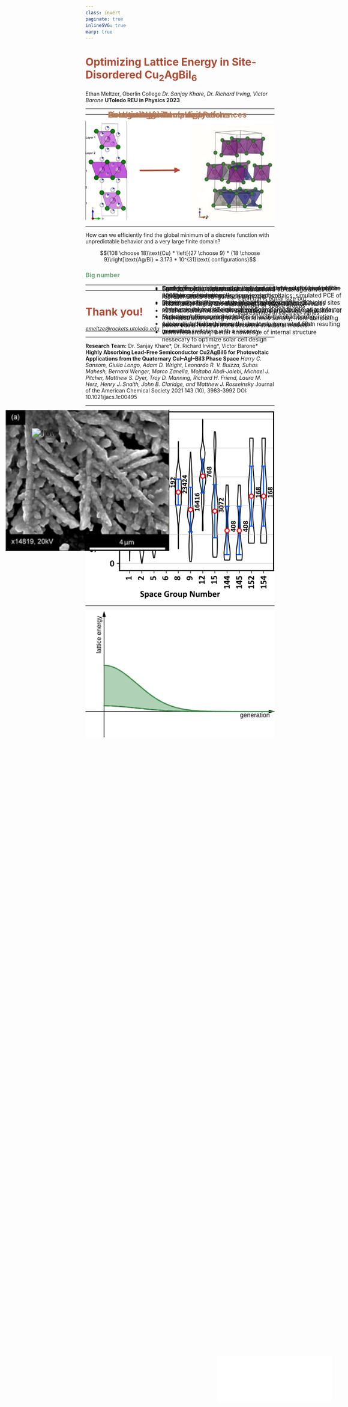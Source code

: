 ```yaml
---
class: invert
paginate: true
inlineSVG: true
marp: true
---
```

<style>
  :root{
    --color-fg-default: #B0DFB4;
    --color-canvas-default: #0F1711;
  }

  h1{
    color: #AF4B34;
  }

  h2{
    color: #B27A59;
    align: "center";
  }

  h3{
    color: #6DA67B
  }

  img{
    display: block;
  }

  footer{
    color: #83A686;
  }
  
</style>

<style scoped>
  img[alt="utoledo"] {
    position: absolute;
    bottom: 5%;
    right: 5%;
    scale: 85%
  }
  img[alt="nsf"]{
    position: absolute;
    bottom: -73.9%;
    right: -13%;
    scale: 10%;
  }
</style>

# Optimizing Lattice Energy in Site-Disordered $\text{Cu}_2\text{AgBiI}_6$

Ethan Meltzer, Oberlin College
*Dr. Sanjay Khare, Dr. Richard Irving, Victor Barone*
**UToledo REU in Physics 2023**

![nsf](./NSF_Official_logo_High_Res_1200ppi.png)
![utoledo](./UToledo_HORZ_Logo_Reverse.png)

---
<style scoped> 
  img[alt="SEM"]{
    position: absolute;
    left: 8%;
    top: 30%;
    scale: 140%
  }

  h2{
    position: absolute;
    top: 10%;
    left: 40%
  }

  ul{
    position: absolute;
    width: 50%;
    right: 5%;
    top: 20%
  }
</style>

## Background

- Lead-free semiconductor synthesized at University of Liverpool in 2021 has promising applications in photovoltaics: simulated PCE of 30.2%, near-onset absorption coeff. of $1.0 \times 10^5\text{ cm}^{-1}$
- Initial research focused on synthesis and properties, simulations of internal structure using VASP performed serially, more computing power could result in more accurate structural models.
- Worth researching: better knowledge of internal structure nessecary to optimize solar cell design

![SEM](Cu2AgBiI6_SEM.png)

<!-- footer: "*Harry C. Sansom et al.\nJournal of the American Chemical Society 2021 143 (10), 3983-3992 DOI: 10.1021/jacs.1c00495" -->

---

![bg 80%](./Cu2AgBiI6_slide.png)


---
<style scoped>
  h2{
    position: absolute;
    left: 30%;
    top: 10%;
  }
</style>

## Combinatoric Complexity

How can we efficiently find the global minimum of a discrete function with unpredictable behavior and a very large finite domain?

$${108 \choose 18}\text{Cu} * \left[{27 \choose 9} * {18 \choose 9}\right]\text{Ag/Bi} = 3.173 * 10^{31}\text{ configurations}$$

### Big number
- $\text{TB} = 10^{12}$ bytes, would need 4 quintillion 1 TB storage drives to represent each configuration with 1 bit
- In microns, roughly the diameter of the observable universe

<!-- footer: "" -->

---
<style scoped>
  img[alt="flow"]{
    position: absolute;
    left: 10%;
    top: 30%;
    scale: 150%
  }

  h2{
    position: absolute;
    top: 8%;
    left: 30%;
  }

  ul{
    position: absolute;
    width: 50%;
    right: 5%;
  }
</style>

## Genetic Algorithmic Approach

- Converges on minimum while only looking at a small sample of the possible configurations
- Individual simulations easily parallelizable, can run ~50 simultaneously on UToledo servers compared to one-at-a-time
- Evaluating efficacy in this field is an active research area, especially with irregular materials

![flow](https://mermaid.ink/img/pako:eNplUstOwzAQ_JWVqxKQUqmtBAUjITUJBw6cWnFJOCzJGqw6NrIdoKD-O05S-iIHx56Z9a7G88NKUxHjbDj8KTSA1NJz6LYAkX-jmiIO0Qs6iuJD9AmtxBdFLtrJA_VuZY12nRplbFs3SJLp5fT6r3SvWNKX36uEEP8libEV2b1olo7Dd6BTUtOens-yZJ4c0I5Ko6ujacbjq8nRFZ6sl0eSdpSe3rS_sGyGw0IXWijzWb6h9bDM2nMrmecPwS-JSn6jl0Y_c86xp5J8QYrKEzTNU2ucMx9kD9Asf2z86QX35_mSbC11T1z0zLYvnEEGo9EdJNtu3SEN8P22UQfsBi0VOpeRAAQhleKDZDqbX97E4Lw1K-Jb9yCGsnWCw2AsJrPJ5LYvD06vFn6tCCoS2Ch_UsdiVodZUVYhSV0aCtalpGA8bMMjrAoWnAw6bLxZrHXJuLcNxax5r9BTJvHVYs24QOUCSpX0xj720ewSuvkFe83MEQ?type=png)

---
<style scoped>
  img[alt="utoledo"] {
    position: absolute;
    bottom: 5%;
    right: 5%;
    scale: 85%
  }
  img[alt="nsf"]{
    position: absolute;
    bottom: -73.9%;
    right: -13%;
    scale: 10%;
  }
</style>

# Thank you!

*emeltze@rockets.utoledo.edu*


![nsf](./NSF_Official_logo_High_Res_1200ppi.png)
![utoledo](./UToledo_HORZ_Logo_Reverse.png)

---
## Acknowledgements and References

**Research Team:** Dr. Sanjay Khare\*, Dr. Richard Irving\*, Victor Barone\*
\
**Highly Absorbing Lead-Free Semiconductor Cu2AgBiI6 for Photovoltaic Applications from the Quaternary CuI–AgI–BiI3 Phase Space**
*Harry C. Sansom, Giulia Longo, Adam D. Wright, Leonardo R. V. Buizza, Suhas Mahesh, Bernard Wenger, Marco Zanella, Mojtaba Abdi-Jalebi, Michael J. Pitcher, Matthew S. Dyer, Troy D. Manning, Richard H. Friend, Laura M. Herz, Henry J. Snaith, John B. Claridge, and Matthew J. Rosseinsky*
Journal of the American Chemical Society 2021 143 (10), 3983-3992
DOI: 10.1021/jacs.1c00495 

<!-- footer: "* University of Toledo Department of Physics" -->

---

## First generation
- Some correlation between crystal symmetry/regularity and lattice energy in similar materials, many exceptions
- Skewing the first generation of configurations towards highly symmetric (high space group) configurations could lead to a faster convergence on a minimum.
- Accomplish this by binning the randomly generated first generation
  - Each bin is equal size but
  - Number of space groups represented in each bin varies

![bg right:35% 90%](./space_group_ex.png)

<!-- footer: "" -->

---
<style scoped>
  li{
    font-size:0.95rem;
  }
</style>

## Generating child configurations
- Configs for future generations are generated from the best of the previous generation
- Crossover: site filling is determined by indexing the occupied sites of the parents and selecting at random
- Mutation: A few occupied atomic sites in the child configuration will be swapped with ones chosen at random, most often resulting in an atom switching with a vacancy.

![bg right:50% 80%](./ga-convergence.png)